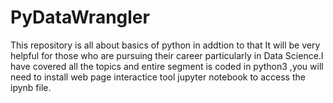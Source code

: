 # PyDataWrangler
This repository is all about basics of python in addtion to that It will 
be very helpful for those who are pursuing their career particularly in 
Data Science.I have covered all the topics and entire segment is coded 
in python3 ,you will need to install web page interactice tool jupyter 
notebook to access the ipynb file.






